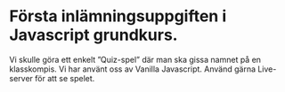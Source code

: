 # Första inlämningsuppgiften i Javascript grundkurs.

Vi skulle göra ett enkelt ”Quiz-spel” där man ska gissa namnet på en klasskompis.
Vi har använt oss av Vanilla Javascript. Använd gärna Live-server för att se spelet.
